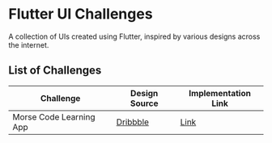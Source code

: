# Flutter UI Challenges

A collection of UIs created using Flutter, inspired by various designs across the internet.

## List of Challenges

| Challenge | Design Source | Implementation Link |
| --------- | ------------- | ------------------- |
| Morse Code Learning App | [Dribbble](https://dribbble.com/shots/22515146-A-Morse-Code-Learning-Mobile-iOS-App) | [Link](https://github.com/SakshamKarnawat/fluter-ui-challenges/tree/main/morse_code_learning)